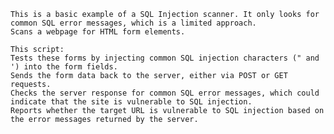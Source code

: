 
    This is a basic example of a SQL Injection scanner. It only looks for common SQL error messages, which is a limited approach.
    Scans a webpage for HTML form elements.
    
    This script:
    Tests these forms by injecting common SQL injection characters (" and ') into the form fields.
    Sends the form data back to the server, either via POST or GET requests.
    Checks the server response for common SQL error messages, which could indicate that the site is vulnerable to SQL injection.
    Reports whether the target URL is vulnerable to SQL injection based on the error messages returned by the server.
